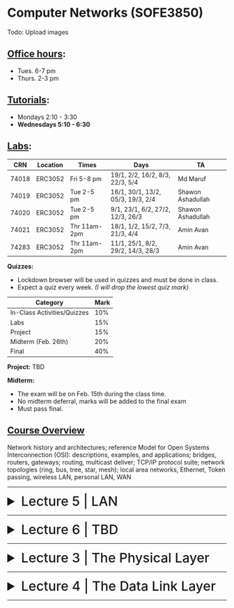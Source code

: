# Computer Networks (SOFE3850)

Todo: Upload images

## <ins>Office hours</ins>:
- Tues. 6-7 pm
- Thurs. 2-3 pm

## <ins>Tutorials</ins>:
- Mondays 2:10 - 3:30
- **Wednesdays 5:10 - 6:30**

## <ins>Labs</ins>:
| CRN  | Location | Times        | Days                              | TA                |
|------|----------|--------------|-----------------------------------|-------------------|
|74018 | ERC3052  | Fri 5-8 pm   | 19/1, 2/2, 16/2, 8/3, 22/3, 5/4   | Md Maruf          |
|74019 | ERC3052  | Tue 2-5 pm   | 16/1, 30/1, 13/2, 05/3, 19/3, 2/4 | Shawon Ashadullah |
|74020 | ERC3052  | Tue 2-5 pm   | 9/1, 23/1, 6/2, 27/2, 12/3, 26/3  | Shawon Ashadullah |
|74021 | ERC3052  | Thr 11am-2pm | 18/1, 1/2, 15/2, 7/3, 21/3, 4/4   | Amin Avan         |
|74283 | ERC3052  | Thr 11am-2pm | 11/1, 25/1, 8/2, 29/2, 14/3, 28/3 | Amin Avan         |

**Quizzes:**
- Lockdown browser will be used in quizzes and must be done in class.
- Expect a quiz every week. *(I will drop the lowest quiz mark)*

| Category                     | Mark   |
|------------------------------|--------|
| In-Class Activities/Quizzes  | 10%    |
| Labs                         | 15%    |
| Project                      | 15%    |
| Midterm (Feb. 26th)          | 20%    |
| Final                        | 40%    |

**Project:**
TBD

**Midterm:**
- The exam will be on Feb. 15th during the class time.
- No midterm deferral, marks will be added to the final exam
- Must pass final.

## <ins>Course Overview</ins>

Network history and architectures; reference Model for Open Systems Interconnection (OSI): descriptions, examples, and applications; bridges, routers, gateways; routing, multicast deliver; TCP/IP protocol suite; network topologies (ring, bus, tree, star, mesh); local area networks, Ethernet, Token passing, wireless LAN, personal LAN, WAN

---

<details>
  <summary style="font-size: 30px; font-weight: 500; cursor: pointer;">Lecture 5 | LAN</summary>


  # **Intro:**
  - Information gathering, processing, and distribution are the key technologies in these days
  - As the ability to gather, process, and distribute information grows, the demand for sophisticated information processing grows even faster.
  - The merging of computers and communications has had a profound influence on the way computer systems are organized;
    - From computer center to computer networks



</details>

---

<details>
  <summary style="font-size: 30px; font-weight: 500; cursor: pointer;">Lecture 6 | TBD</summary>

## Layer Architecture
- Networking requires the co-operation of many different tasks
- Raw data transfer over a physical channel
- Error and flow control
- Switching
- Routing
- Traffic control
- Network Security

# Protocol Layers
Protocol layering is the main structuring method used to divide up network functionality.
- Each protocol instance talks virtually to its peer
- Each layer communicates only by using the one below
- Lower layer services are accessed by an interface
- At bottom, messages are carried by the medium
- Each protocol at different layers serves a different purpose
- Each lower layer adds its own header (with control information) to the message to transmit and removes it on receive
- Layers may also split and join messages, etc.

![pl](../static/CN_2_1.png)

![pl](../static/CN_2_2.png)

# Design Issues for the Layers

Each layer solves a particular problem but must include mechanisms to address a set of recurring design issues.
| Issue | Example mechanisms at different layers |
|-|-|
| Reliability | despite failures Codes for error detection/correction (Ch 3.2, 3.3), Routing around failures (Ch 5.2) |
| Network growth and evolution | Addressing (Ch 5.6) and naming (Ch 7.1), Protocol layering (Ch 1.3) |
| Allocation of resources like bandwidth | Multiple access (Ch 4.2), Congestion control (Ch 5.3, 6.3) |
| Security against various threats | Confidentiality of messages (Ch 8.2, 8.6), Authentication of communicating parties (Ch 8.7) |


# Connection-oriented vs. connectionless service

Layers can offer two types of service to the layers above them:
- **Connection-oriented**: a connection must be set up for ongoing use (and torn down after use), e.g., phone call. A connection should be established before sending data and every packet should be acknowledged
- **Connectionless**: messages are handled separately, e.g., postal delivery (each message (letter) carries the full destination address and routed independently)

Each kind of service can further be characterized by its reliability. Reliability in this context means the message is acknowledged. (i.e. whether or not a service receives a data packet)

![connect](../static/CN_2_3.png)


# Service Primitives

- A service is provided to the layer above as primitives (operations). If the protocol stack is located in the _operating system,_ the primitives are normally **system calls.**
  - These calls cause a trap to kernel mode, which then turns control of the machine over to the operating system to send the necessary packets.
 
A hypothetical example of service primitives that may provide a reliable byte stream (connection-oriented) service:

| Primitive | Meaning |
|-|-|
| LISTEN | Block waiting for an incoming connection |
| CONNECT | Establish connection with a waiting peer |
| ACCEPT | Accept an incoming connection from a peer |
| RECEIVE | Block waiting for an incoming message |
| SEND | Send a message to the peer |
| DISCONNECT | Terminate a connection |


![primitives](../static/CN_2_4.png)

# Relationship of Services to Primitives

A service is a set of primitives (operations) that a layer provides to the layer
above it:
- A layer provides a _service_ to the one above it [**vertical**]

A protocol, in contrast, is a set of rules governing the format and meaning of the packets, or messages that are exchanged by the peer entities within a layer.
- A layer talks to its peer using a _protocol_ [**horizontal**]

![PROTOCOL](../static/CN_2_5.png)

## Reference Models

Reference models describe the layers in a network architecture
- **OSI** (Open Systems Interconnection) reference model (Developed by the International Standard Organization (ISO))
- **TCP/IP** reference model
- Model used for this text
- Critique of OSI and TCP/IP

# OSI Reference Model

A principled, international standard, seven layer model to connect different systems

| Layer | Name | Protocol |
|-|-|-|
| 7 | Application | Provides functions needed by users |
| 6 | Presentation | Converts different representations |
| 5 | Session | Manages task dialogs |
| 4 | Transport | Provides end-to-end delivery |
| 3 | Network | Sends packets over multiple links |
| 2 | Data Link | Sends frames of information |
| 1 | Physical | Sends bits as signals over the channel |

### Physical Layer:
- bits “on the wire”.
- Determines the specs for all physical components
  - Cabling: Twisted Pair, Fiber Optic, Coax Cable
  - Interconnect methods (topology / devices)
  - Data encoding (bits to signals)
  - Electrical properties

Examples:
- Ethernet (IEEE 802.3)
- Token Ring (IEEE 802.5)
- Wireless (IEEE 802.11n, ac)


What are the Physical Layer components on computer?
- NIC: Network Interface Card
- It has a MAC Address/Physical address of a computer

---

### Link Layer:
- Data transfer between neighboring network elements
  - Moving frames from one hop (node) to another
- Provides error detection/correction capability
  - Using acknowledgement
  - FEC (Forward Error Correction)
- Control access to the shared channel.
  - MAC: Medium Access Control sublayer
 
#### Sub-layers of the Data Link Layer
- MAC (Media Access Control)
  - Gives data to the NIC
  - Controls access to the media through:
    - CSMA/CD Carrier Sense Multiple Access/Collision Detection
    - Token passing
- LLC (Logical Link Layer)
  - Manages the data link interface (or Service Access Points (SAPs))
  - Can detect some transmission errors using a Cyclic Redundancy Check (CRC).
    - If the packet is bad the LLC will request the sender to resend it.

---

### Network Layer:
- Controls the operation of the subnet
  - Provides network-wide addressing and a mechanism to move packets between networks (routing)
    - routing of datagrams (packets) from source to destination
- Responsibilities:
  - Network addressing, Routing
  - Handling congestion in conjunction with higher layers

Examples: IP, routing protocols

![network layer](../static/CN_2_6_1.png)

### Transport Layer:
- Process-process data transfer
- Provides reliable data delivery
- Receives info from upper layers and segments it into packets
- Provides end-to-end error control and flow control
  - Examples:
  - TCP, UDP
 

![transport layer](../static/CN_2_6_2.png)

Differences between Data-Link and Transport layers in terms of Error Control


![transport layer](../static/CN_2_6_3.png)

### Session Layer:
- Allows applications to maintain an ongoing session
- Synchronization, checkpointing to allow users to pick up from where they left off in the event of a crash and subsequent recovery
  - Examples:
  - Operating systems, Scheduling
  - Remote Procedure Call (RPC)

### Presentation Layer: Data representation
- Allow applications to interpret meaning of data, e.g., encryption, compression, machine-specific conventions
  - Examples:
  - ASCII/EBCDIC, JPEG, MP3
- Why presentation layer?
  - Example: what is the value of 10010001 ?
    - Answer: It depends on how you want to interpret it.
      - If it is interpreted as unsigned integer: 145
      - If it is interpreted as signed integer: -111
      - If it is interpreted as ASCII (odd parity): H

### Application Layer: supporting network applications
- Network Processes to applications
- Gives end-user applications access to network resources
- Where is it on my computer?
  - Workstation or Server Service in MS (Microsoft) Windows
    - Examples:
    - FTP, SMTP, HTTP, Telnet, VoIP, Secure Shell

## How do all layers work together?

Each layer contains a Protocol Data Unit (PDU), which are used for peer-to-peer contact between corresponding layers.

**Data** is handled by the _top three layers_, then **Segmented** by the _Transport_ layer. The _Network_ layer places it into **packets** and the _Data Link_ **frames** the packets for transmission. _Physical_ layer converts it to **bits** and sends it out over the media. The _receiving computer_ **reverses** the process using the information contained in the PDU.


![work together](../static/CN_2_7_1.png)
![work together](../static/CN_2_7_2.png)
![work together](../static/CN_2_7_3.png)


# TCP/IP Reference Model

![work together](../static/CN_2_7_4.png)

The **link layer** describes what links such as **serial lines** and **classic Ethernet** must do to meet the needs of the connectionless internet layer.



The internet layer defines two protocols:
- IP (Internet Protocol),
- ICMP (Internet Control Message Protocol) to help the IP.

The job of the **internet layer** is to deliver IP packets where they are supposed to go.

The **transport layer** allows peer entities on the source and destination hosts to carry on a conversation. It defines two protocols:
- **TCP** (Transmission Control Protocol)
  - It is a reliable connection-oriented protocol
  - It handles flow control to make sure a fast sender cannot swamp a slow receiver
- **UDP** (User Datagram Protocol)
  - It is an unreliable, connectionless protocol
  - It is also widely used for one-shot, client-server-type request-reply queries and applications in which prompt delivery is more important than accurate delivery, such as transmitting speech or video.
  - 
![Layers](../static/CN_2_8_1.png)

![TCP](../static/CN_2_8_2.png)

![UDP](../static/CN_2_8_3.png)

# Socket Programming: TCP

## Server Programming:
1. Socket Creation
```java

int sockfd = socket(domain, type, protocol)

/* sockfd: socket descriptor, an integer (like a file handle)

domain: integer, specifies communication domain

AF_ LOCAL: used for communication between processes on the same host
AF_INET: used for communication between processes on different hosts connected by IPV4
AF_INET6: used for communication between processes on different hosts connected by IPV6

type: communication type

SOCK_STREAM: TCP(reliable, connection-oriented)
SOCK_DGRAM: UDP(unreliable, connectionless)

protocol: Protocol value for Internet Protocol(IP), which is 0 */

```

2. Bind: binds the socket to the address and port number specified in addr. You can use INADDR_ANY to use any IP address on the server to receive new clients.

```java
int bind(int sockfd, const struct sockaddr *addr, socklen_t addrlen);
```

3. Listen: It puts the server socket in a passive mode, where it waits for the client to approach the server to make a connection.

```java
int listen(int sockfd, int backlog);
```
backlog: is the maximum length to which the queue of pending connections

4. Accept

```java
int new_socket= accept(int sockfd, struct sockaddr *addr, socklen_t *addrlen);
```
It extracts the first connection request on the queue of pending connections for the listening socket, sockfd, creates a new connected socket, and returns a new file descriptor referring to that socket.

At this point, the connection is _established_ between client and server, and they are ready to transfer data.

You can send and receive data, when done, close the connection:

```java
close(sockfd);
```

## Client Programming:

1. Socket Creation
- The same as that of server’s socket creation

```java
int sockfd = socket(domain, type, protocol)
```

1. Connect
```python
int connect(int sockfd, const struct sockaddr *addr, socklen_t addrlen);
```
- The connect() system call connects the socket referred to by the file descriptor sockfd to the address specified by addr.
- Server’s address and port is specified in addr.

You can send and receive data; When done, close the connection:
```python
close(sockfd);
```
![stuff](../static/CN_2_9_1.png)
![stuff](../static/CN_2_9_2.png)
![stuff](../static/CN_2_9_3.png)
![stuff](../static/CN_2_9_4.png)
![stuff](../static/CN_2_9_5.png)

# Socket Programming: UDP

UDP is a connection-less protocol. It does not require any handshaking prior to sending or receiving data

## Server Side
1. Create a socket:
```java
int socket_desc = socket(AF_INET, SOCK_DGRAM, IPPROTO_UDP);
```
2. Bind socket descriptor to the server address:
```java
bind(socket_desc, (struct sockaddr*)&server_addr, sizeof(server_addr);
```
- Unlike TCP, the server-side does not wait for a client to connect and, therefore, does not receive the client’s address prior to sending and receiving data. Instead, the server receives information about the client when it receives data using the recvfrom() method:

3. Send/receive data
```java
recvfrom(socket_desc, client_message, sizeof(client_message), 0, (struct sockaddr*)&client_addr, &client_struct_length);
```
- The client’s information, stored in the variable client_addr
```java
sendto(socket_desc, server_message, strlen(server_message), 0, (struct sockaddr*)&client_addr, client_struct_length);
```
4. Close the socket to end the communication:
```java
close(socket_desc);
```

## Client Side
1. Create a socket, and initialize the server’s address information in a variable of type sockaddr_in
```java  
int socket_desc = socket(AF_INET, SOCK_DGRAM, IPPROTO_UDP);
```
2. Send and receive data:

- Unlike TCP, when the client sends and receives data using sendto() and recvfrom(), the server’s information has to be given every time:
```java
sendto(socket_desc, client_message, strlen(client_message), 0, (struct sockaddr*)&server_addr, server_struct_length);
```
```java
recvfrom(socket_desc, server_message, sizeof(server_message), 0, (struct sockaddr*)&server_addr, &server_struct_length);
```




The **application layer** contains all the higher-level protocols:
- **TELNET**, to provide a bidirectional interactive text-oriented communication facility using a virtual terminal connection
- **FTP** (File Transfer Protocol)
- **SMTP** (Simple Mail Transfer Protocol), for electronic mail
- **DNS** (Domain Name System), for mapping host names onto their network addresses
- **HTTP** (Hyper Text Transferee Protocol), for fetching pages on the World Wide Web
- **RTP** (Real Time Protocol), for delivering real-time media such as voice or movies

![stuff](../static/CN_2_10.png)




</details>

---

<details>
  <summary style="font-size: 30px; font-weight: 500; cursor: pointer;">Lecture 3 | The Physical Layer</summary>

The physical layer is the foundation on which other layers are built. The properties of wires, fiber, and wireless limit what the network can do. It determines _**throughput, latency, and error rate**_ of a network communication link.
The key problem is to send (digital) bits using only (analog) signals; This is called _**modulation**._

# Theoretical Basis for Data Communications

Information can be transmitted on wires by varying some physical property such as **voltage or current, frequency, or phase.**

Communication rates have fundamental limits:
- Fourier analysis
- Bandwidth-limited signals
- Maximum data rate of a channel


**Bandwidth:**

To electrical engineers, (analog) bandwidth is a quantity measured in Hz.
To computer scientists, (digital) bandwidth is the maximum data rate of a channel, in **bps**.

## Fourier Analysis
A time-varying signal can be equivalently represented as a series of frequency components (harmonics) or infinite number of sines and cosines:

The signal period is T, so its fundamental frequency is f=1/T

![](../static/CN_3_1_1.png)

## Bandwidth-Limited Signals
Consider the transmission of the ASCII character "b" = "01100010". Having less bandwidth, we loose some of the harmonics.
- This degrades the received signal

![](../static/CN_3_1_2.png)

# Guided Transmission Media

Media have different properties, hence performance in terms of bandwidth, delay, cost, and ease of installation and maintenance. They are divided into two groups:

**Guided media**,
- Copper wire
  - Twisted pairs
  - Coaxial cable
  - Power lines
- Fiber optics
  - Single mode
  - Multimode

**Unguided media**,
- Terrestrial wireless
- Satellite
- Lasers through the air

## Wires – Twisted Pair
Two insulated copper wires; used in LANs and telephone lines. The twists reduce radiated signal (interference), and the signal is carried as the difference in voltage between the two wires. The bandwidth depends on wire thickness and the distance traveled. Twisted-pair cabling comes in several categories:
- Category 5 (Cat 5) has 4-twisted pairs grouped together:
  - 100-Mbps Ethernet uses two (out of the four) pairs, one pair for each direction
  - 1-Gbps Ethernet uses all four pairs in both directions simultaneously
- Category 6 (compatible with cat 5): 10Gbps, has more stringent specifications for crosstalk and system noise, up to 100m.
  - UTP (unshielded twisted pair).
- Category 7: it is STP (shielded twisted pair)

![](../static/CN_3_2_1.png)

## Wires – Coaxial Cable (“Co-ax”)
Two concentric copper conductors, also common but more expensive than twisted pair. It has better shielding and more bandwidth for longer distances and higher rates than twisted pair. This is commonly used for video, (cable TV), because it needs larger bandwidth. It is bidirectional, broadband (multiple channels on cable)

Two types:
- 50-ohm: mainly used for digital transmission
- 75-ohm: mainly used for analog transmission (TV cable)
  -  Now it is used for both digital and analog.

![](../static/CN_3_2_2.png)

## Wires – Power Lines
Household electrical wiring is another example of wires
- Convenient to use, but horrible for sending data
- Electricity is at 50-60Hz
- Data is at much higher frequencies

![](../static/CN_3_2_3.png)

Wires – Fiber Optics Cables
- Glass fiber carrying light pulses, each pulse a bit (pulse of light indicates a 1 bit and absence of light indicates a 0 bit)
- Used for high-speed point-to-point transmission (e.g., 10’s-100’s Gpbs)
- It has a low error rate, therefore repeaters spaced far apart (Light is immune to electromagnetic noise)
- Common for high data rates and long distances (backbone)
  - Long distance ISP links, and Fiber-to-the-Home (FttH)
  - Light carried in very long, thin strand of glass
- It has three key components: the light source, the transmission medium, and the detector (generates an electrical pulse when light falls on it.).

![](../static/CN_3_2_4.png)

**Single-mode**
- Core so narrow (10μm) light can’t even bounce around
- Used with lasers for long distances, e.g., 100km

**Multi-mode**
- Core diameter is 50 μm
- So light can bounce; each ray above the critical incident is said to have a different mode
- Used with LEDs for cheaper, shorter distance links

![](../static/CN_3_2_5.png)

# Network Topology / Hardware

## How so many computers are connected together? 

Three various configurations, called **topologies**, have been used to administer LANs:

- Bus topology: All nodes are connected to a single communication line that carries messages in both directions
  - Simple and low-cost
  - A single cable called a trunk (backbone, segment)
  - Only one computer can send messages at a time
  - Passive topology - computer only listen for, not regenerate data

![](../static/CN_3_3_1.png)

- Star topology: A configuration that centers around one node to which all others are connected and through which all messages are sent
  - Each computer has a cable connected to a single point
  - More cabling, hence higher cost
  - All transmission through the hub (switch); if down, entire network down
  - Depending on the intelligence of hub, two or more computers may send message at the same time

![](../static/CN_3_3_2.png)

- Ring topology: A configuration that connects all nodes in a closed loop on which messages travel in one direction
  - Every computer serves as a repeater to boost signals
  - Typical way to send data by Token passing:
    - only the computer who gets the token can send data
   
![](../static/CN_3_3_3.png)


Disadvantages:
- If one computer fails, whole network fails
- Difficult to add computers
- More expensive

## Network interface cards
- Network adapter
- Connects node to the media
- Unique Machine Access Code (MAC address)
  - It is a 6 bytes long
 
![](../static/CN_3_4_1.png)


## Network linking devices
- Connect nodes in the network
- Cable runs from node to device
- Crossover cable connects two computers together

### Switches
- Replacement for hubs
- Only intended node receives the transmission
- Fast and secure

![](../static/CN_3_4_2.png)

### Router
- Connects two or more LANs together
- Packets sent to the remote LAN will cross
- Network is segmented by the IP addresses
- Connect internal networks to the Internet
- Need to be configured before installation

![](../static/CN_3_4_3.png)

## Gateway
- Connects two dissimilar networks
- Connects coax to twisted pair
- Most gateways contained in other device

# Wireless Transmission
Types:
- Electromagnetic Spectrum
- Radio Transmission
- Microwave Transmission
- Light Transmission
- Wireless vs. Wires/Fiber

## Electromagnetic Spectrum
- Signal carried in electromagnetic spectrum
- The number of oscillations per second of a wave is called its frequency (f) and is measured in Hz
- The time between two consecutive maxima (or minima) is called the period, T in seconds (T=1/f).
- The distance between two consecutive maxima (or minima) is called the wavelength, λ (lambda) in meters.
- Electromagnetic waves travel at the speed of light c (where c = 3 × 10<sup>8</sup> m/sec)
- The fundamental relation between f, λ, and c (in a vacuum) is: λ = c/f

![](../static/CN_3_5_1.png)

![](../static/CN_3_5_2.png)

![](../static/CN_3_5_3.png)

## Wireless access networks
- Shared wireless access network connects end system to router
  - via base station aka “access point” (AP)

Wireless LANs:
- within building (100 ft)
- 802.11g/n/ac (WiFi): 54/300/1000 Mbps transmission rate

Wide-area wireless access:
- Provided by telecom (cellular) operator, 10’s km
- between 1 and 100 Mbps and more
- 3G, 4G: LTE

### Wireless vs. Wires/Fiber

**Wireless**:
+ Easy and inexpensive to deploy
+ Naturally supports mobility
+ Naturally supports broadcast
− Transmissions interfere and must be managed
− Signal strengths hence data rates vary greatly


**Wires/Fiber**:
+ Easy to engineer a fixed data rate over point-to-point links
− Can be expensive to deploy, especially over distances
− Doesn’t readily support mobility or broadcast

# Digital Modulation and Multiplexing

## Digital Modulation
- It is the process of converting the data bits into signals

**Baseband transmission**
- The signal occupies frequencies from zero up to a maximum
- It is common for wires.

**Passband transmission**
- Schemes that regulate the amplitude, phase, or frequency of a carrier signal to convey bits
- The signal occupies a band of frequencies around the frequency of the carrier signal.
- It is common for wireless and optical channels 

![digital mod](../static/CN_3_6_1.png)

## Baseband transmission
- NRZ (Non-Return-to-Zero)
  - Use a positive voltage to represent a 1 and a negative voltage to represent a 0
  - We can use more levels of voltages, then the symbol carry more bits (symbol rate = baud rate)
- Manchester encoding
  - It mixes the clock signal with the data signal by XORing them together
  - When the clock is XORed with the 0 level it makes a low-to-high transition → a logical 0.
  - When it is XORed with the 1 level it is inverted and makes a high-to-low transition → a logical 1.
- NRZI (Non-Return-to-Zero Inverted)
  - It is the same as NRZ but code the one as a transition and a zero as no transition (or the other way around)

![baseband trans](../static/CN_3_6_2.png)

![chart](../static/CN_3_6_3.png)

# Public Switched Telephone Network

## Local loop: Digital Subscriber Lines
- DSL broadband sends data over the local loop to the local office using frequencies that are not used for POTS
- It uses existing telephone line to central office DSLAM (DSL Access Multiplexer)
  - Data over DSL phone line goes to Internet and voice goes to telephone network
  - < 2.5 Mbps upstream transmission rate (typically < 1 Mbps)
  - < 24 Mbps downstream transmission rate (typically < 10 Mbps)
  - OFDM is used up to 1.1 MHz for ADSL2

![dig sub](../static/CN_3_7_1.png)

## Local loop: Fiber-To-The-Home (FTTH)
- FTTH broadband relies on deployment of fiber optic cables to provide high data rates to customers
  - One wavelength can be shared among many houses
  - Fiber is passive (no amplifiers, etc.)
  - Up to 100Mbps

![dig sub](../static/CN_3_7_2.png)

# Cable Television

## Internet over Cable
- Internet over cable reuses the cable television plant
- Data is sent on the shared cable tree from the head-end, not on a dedicated line per subscriber (like DSL)
- Frequency Division Multiplexing (FDM): different channels transmitted in different frequency bands

![IoC](../static/CN_3_7_3.png)


# Physical media

- bit: propagates between transmitter/receiver pairs
- physical link: what lies between transmitter & receiver
- guided media:
  - signals propagate in solid media: copper, fiber, coax
- unguided media:
  - signals propagate freely, e.g., radio

- Host: sends packets of data
  - takes application message
  - breaks into smaller chunks, known as packets, of length **L** bits
  - transmits packet into access network at transmission rate **R**
    - link transmission rate, aka link **capacity**, aka _**link bandwidth**_

todo: add images


</details>

---

<details>
  <summary style="font-size: 30px; font-weight: 500; cursor: pointer;">Lecture 4 | The Data Link Layer</summary>




</details>

---


